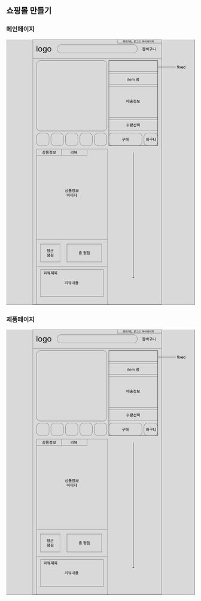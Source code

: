 ## 쇼핑몰 만들기

### 메인페이지
![main_page](/readme_images/item_page.png)

### 제품페이지
![item_page](/readme_images/item_page.png)